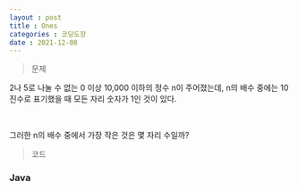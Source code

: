 ```yaml
---
layout : post
title : Ones
categories : 코딩도장
date : 2021-12-08
---
```

> 문제 <br>

2나 5로 나눌 수 없는 0 이상 10,000 이하의 정수 n이 주어졌는데, n의 배수 중에는 10진수로 표기했을 때 모든 자리 숫자가 1인 것이 있다.

​

그러한 n의 배수 중에서 가장 작은 것은 몇 자리 수일까?

> 코드
### Java

<script src="https://gist.github.com/kwontaehoon/ba02089912b0d94c7067cd9087e2f564.js"></script>
